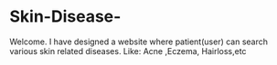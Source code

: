 # Skin-Disease-
Welcome. I have designed a website where patient(user) can search various skin related diseases. Like: Acne ,Eczema, Hairloss,etc
